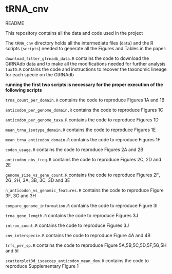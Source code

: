 # tRNA_cnv
 
README

This repository contains all the data and code used in the project

The `tRNA_cnv` directory holds all the intermediate files (`data`) and the R scripts (`scripts`) needed to generate all the Figures and Tables in the paper:

`download_filter_gtrnadb_data.R` contains the code to download the GtRNAdb data and to make all the modifications needed for further analysis
`taxID.R` contains the code and instructions to recover the taxonomic lineage for each specie on the GtRNAdb

**running the first two scripts is necessary for the proper execution of the following scripts**


`trna_count_per_domain.R` contains the code to reproduce Figures 1A and 1B

`anticodon_per_genome_domain.R` contains the code to reproduce Figures 1C

`anticodon_per_genome_taxa.R` contains the code to reproduce Figures 1D

`mean_trna_isotype_domain.R` contains the code to reproduce Figures 1E

`mean_trna_anticodon_domain.R` contains the code to reproduce Figures 1F

`codon_usage.R` contains the code to reproduce Figures 2A and 2B

`anticodon_obs_freq.R` contains the code to reproduce Figures 2C, 2D and 2E

`genome_size_vs_gene_count.R` contains the code to reproduce Figures 2F, 2G, 2H, 3A, 3B, 3C, 3D and 3E

`n_anticodon_vs_genomic_features.R` contains the code to reproduce Figure 3F, 3G and 3H

`compare_genome_information.R` contains the code to reproduce Figure 3I

`trna_gene_length.R` contains the code to reproduce Figures 3J

`intron_count.R` contains the code to reproduce Figures 3J

`cnv_interspecie.R` contains the code to reproduce Figure 4A and 4B

`trfs_per_sp.R` contains the code to reproduce Figure 5A,5B,5C,5D,5F,5G,5H and 5I

`scatterplot3d_isoaccep_anticodon_mean_dom.R` contains the code to reproduce Supplementary Figure 1

